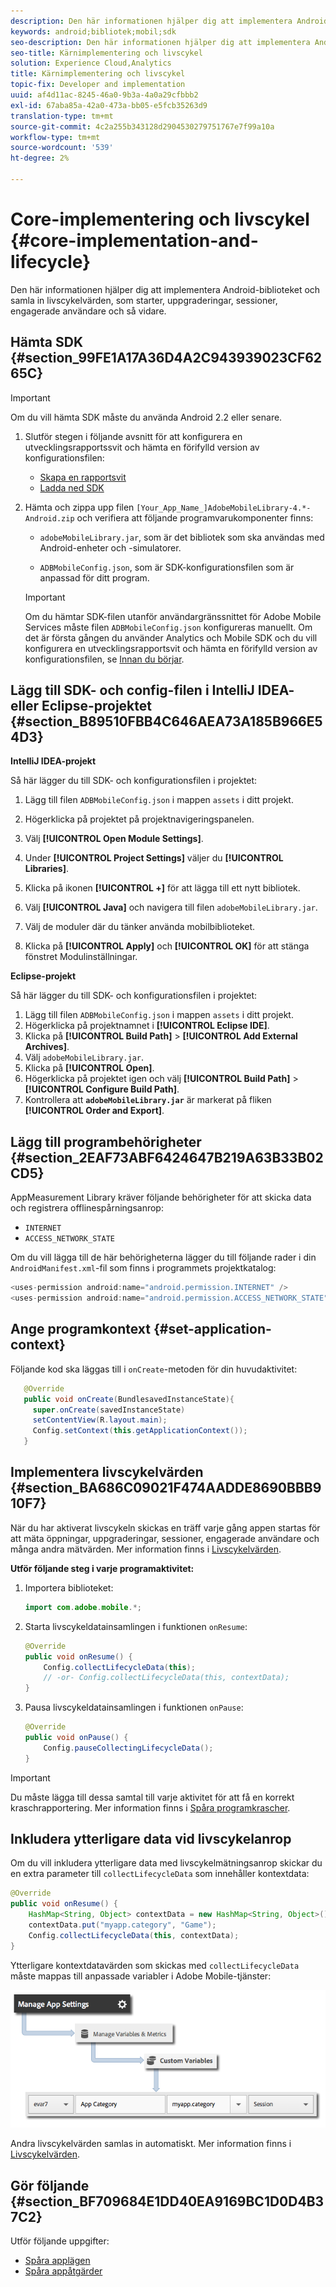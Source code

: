 ```yaml
---
description: Den här informationen hjälper dig att implementera Android-biblioteket och samla in livscykelvärden, som starter, uppgraderingar, sessioner, engagerade användare och så vidare.
keywords: android;bibliotek;mobil;sdk
seo-description: Den här informationen hjälper dig att implementera Android-biblioteket och samla in livscykelvärden, som starter, uppgraderingar, sessioner, engagerade användare och så vidare.
seo-title: Kärnimplementering och livscykel
solution: Experience Cloud,Analytics
title: Kärnimplementering och livscykel
topic-fix: Developer and implementation
uuid: af4d11ac-8245-46a0-9b3a-4a0a29cfbbb2
exl-id: 67aba85a-42a0-473a-bb05-e5fcb35263d9
translation-type: tm+mt
source-git-commit: 4c2a255b343128d2904530279751767e7f99a10a
workflow-type: tm+mt
source-wordcount: '539'
ht-degree: 2%

---
```


# Core-implementering och livscykel {#core-implementation-and-lifecycle}

Den här informationen hjälper dig att implementera Android-biblioteket och samla in livscykelvärden, som starter, uppgraderingar, sessioner, engagerade användare och så vidare.

## Hämta SDK {#section_99FE1A17A36D4A2C943939023CF6265C}

>[!IMPORTANT]
>
>Om du vill hämta SDK måste du använda Android 2.2 eller senare.

1. Slutför stegen i följande avsnitt för att konfigurera en utvecklingsrapportssvit och hämta en förifylld version av konfigurationsfilen:

   * [Skapa en rapportsvit](/help/android/getting-started/requirements.md)
   * [Ladda ned SDK](/help/android/getting-started/requirements.md)

1. Hämta och zippa upp filen `[Your_App_Name_]AdobeMobileLibrary-4.*-Android.zip` och verifiera att följande programvarukomponenter finns:

   * `adobeMobileLibrary.jar`, som är det bibliotek som ska användas med Android-enheter och -simulatorer.

   * `ADBMobileConfig.json`, som är SDK-konfigurationsfilen som är anpassad för ditt program.
   >[!IMPORTANT]
   >
   >Om du hämtar SDK-filen utanför användargränssnittet för Adobe Mobile Services måste filen `ADBMobileConfig.json` konfigureras manuellt. Om det är första gången du använder Analytics och Mobile SDK och du vill konfigurera en utvecklingsrapportsvit och hämta en förifylld version av konfigurationsfilen, se [Innan du börjar](/help/android/getting-started/requirements.md).

## Lägg till SDK- och config-filen i IntelliJ IDEA- eller Eclipse-projektet {#section_B89510FBB4C646AEA73A185B966E54D3}

**IntelliJ IDEA-projekt**

Så här lägger du till SDK- och konfigurationsfilen i projektet:

1. Lägg till filen `ADBMobileConfig.json` i mappen `assets` i ditt projekt.

1. Högerklicka på projektet på projektnavigeringspanelen.
1. Välj **[!UICONTROL Open Module Settings]**.
1. Under **[!UICONTROL Project Settings]** väljer du **[!UICONTROL Libraries]**.
1. Klicka på ikonen **[!UICONTROL +]** för att lägga till ett nytt bibliotek.
1. Välj **[!UICONTROL Java]** och navigera till filen `adobeMobileLibrary.jar`.
1. Välj de moduler där du tänker använda mobilbiblioteket.
1. Klicka på **[!UICONTROL Apply]** och **[!UICONTROL OK]** för att stänga fönstret Modulinställningar.

**Eclipse-projekt**

Så här lägger du till SDK- och konfigurationsfilen i projektet:

1. Lägg till filen `ADBMobileConfig.json` i mappen `assets` i ditt projekt.
1. Högerklicka på projektnamnet i **[!UICONTROL Eclipse IDE]**.
1. Klicka på  **[!UICONTROL Build Path]** > **[!UICONTROL Add External Archives]**.
1. Välj `adobeMobileLibrary.jar`.
1. Klicka på **[!UICONTROL Open]**.
1. Högerklicka på projektet igen och välj **[!UICONTROL Build Path]** > **[!UICONTROL Configure Build Path]**.
1. Kontrollera att **`adobeMobileLibrary.jar`** är markerat på fliken **[!UICONTROL Order and Export]**.

## Lägg till programbehörigheter {#section_2EAF73ABF6424647B219A63B33B02CD5}

AppMeasurement Library kräver följande behörigheter för att skicka data och registrera offlinespårningsanrop:

* `INTERNET`
* `ACCESS_NETWORK_STATE`

Om du vill lägga till de här behörigheterna lägger du till följande rader i din `AndroidManifest.xml`-fil som finns i programmets projektkatalog:

```java
<uses-permission android:name="android.permission.INTERNET" /> 
<uses-permission android:name="android.permission.ACCESS_NETWORK_STATE" />
```

## Ange programkontext {#set-application-context}

Följande kod ska läggas till i `onCreate`-metoden för din huvudaktivitet:

```java
   @Override
   public void onCreate(BundlesavedInstanceState){
     super.onCreate(savedInstanceState)
     setContentView(R.layout.main);
     Config.setContext(this.getApplicationContext());
   }
```

## Implementera livscykelvärden {#section_BA686C09021F474AADDE8690BBB910F7}

När du har aktiverat livscykeln skickas en träff varje gång appen startas för att mäta öppningar, uppgraderingar, sessioner, engagerade användare och många andra mätvärden. Mer information finns i [Livscykelvärden](/help/android/metrics.md).

**Utför följande steg i varje programaktivitet:**

1. Importera biblioteket:

   ```java
   import com.adobe.mobile.*;
   ```

1. Starta livscykeldatainsamlingen i funktionen `onResume`:

   ```java
   @Override 
   public void onResume() { 
       Config.collectLifecycleData(this); 
       // -or- Config.collectLifecycleData(this, contextData); 
   }
   ```

1. Pausa livscykeldatainsamlingen i funktionen `onPause`:

   ```java
   @Override 
   public void onPause() { 
       Config.pauseCollectingLifecycleData(); 
   }
   ```

>[!IMPORTANT]
>
>Du måste lägga till dessa samtal till varje aktivitet för att få en korrekt kraschrapportering. Mer information finns i [Spåra programkrascher](/help/android/analytics-main/crashes.md).

## Inkludera ytterligare data vid livscykelanrop

Om du vill inkludera ytterligare data med livscykelmätningsanrop skickar du en extra parameter till `collectLifecycleData` som innehåller kontextdata:

```java
@Override 
public void onResume() {
    HashMap<String, Object> contextData = new HashMap<String, Object>(); 
    contextData.put("myapp.category", "Game"); 
    Config.collectLifecycleData(this, contextData); 
}
```

Ytterligare kontextdatavärden som skickas med `collectLifecycleData` måste mappas till anpassade variabler i Adobe Mobile-tjänster:

![](assets/map-variable-lifecycle.png)

Andra livscykelvärden samlas in automatiskt. Mer information finns i [Livscykelvärden](/help/android/metrics.md).

## Gör följande {#section_BF709684E1DD40EA9169BC1D0D4B37C2}

Utför följande uppgifter:

* [Spåra applägen](/help/android/analytics-main/states.md)
* [Spåra appåtgärder](/help/android/analytics-main/actions.md)
